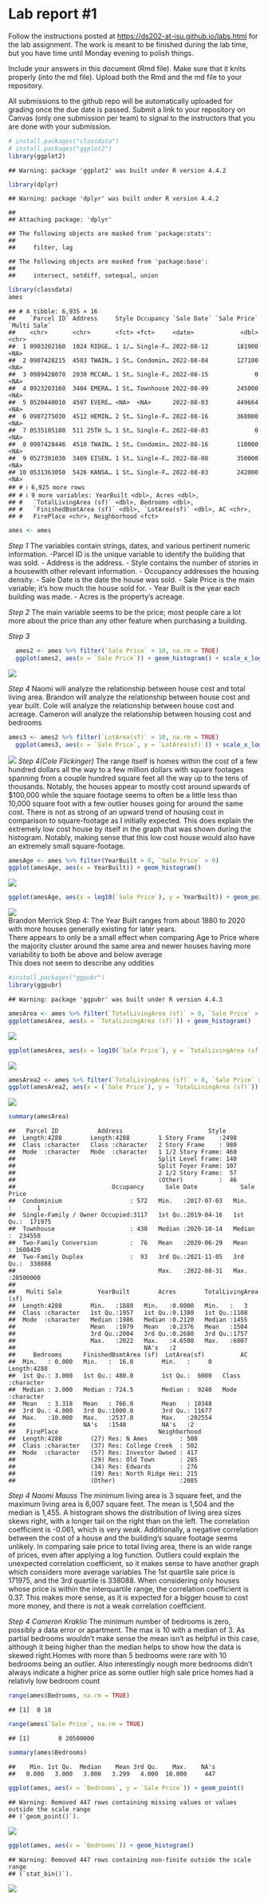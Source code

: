 
<!-- README.md is generated from README.Rmd. Please edit the README.Rmd file -->

# Lab report \#1

Follow the instructions posted at
<https://ds202-at-isu.github.io/labs.html> for the lab assignment. The
work is meant to be finished during the lab time, but you have time
until Monday evening to polish things.

Include your answers in this document (Rmd file). Make sure that it
knits properly (into the md file). Upload both the Rmd and the md file
to your repository.

All submissions to the github repo will be automatically uploaded for
grading once the due date is passed. Submit a link to your repository on
Canvas (only one submission per team) to signal to the instructors that
you are done with your submission.

``` r
# install.packages("classdata")
# install.packages("ggplot2")
library(ggplot2)
```

    ## Warning: package 'ggplot2' was built under R version 4.4.2

``` r
library(dplyr)
```

    ## Warning: package 'dplyr' was built under R version 4.4.2

    ## 
    ## Attaching package: 'dplyr'

    ## The following objects are masked from 'package:stats':
    ## 
    ##     filter, lag

    ## The following objects are masked from 'package:base':
    ## 
    ##     intersect, setdiff, setequal, union

``` r
library(classdata)
ames
```

    ## # A tibble: 6,935 × 16
    ##    `Parcel ID` Address     Style Occupancy `Sale Date` `Sale Price` `Multi Sale`
    ##    <chr>       <chr>       <fct> <fct>     <date>             <dbl> <chr>       
    ##  1 0903202160  1024 RIDGE… 1 1/… Single-F… 2022-08-12        181900 <NA>        
    ##  2 0907428215  4503 TWAIN… 1 St… Condomin… 2022-08-04        127100 <NA>        
    ##  3 0909428070  2030 MCCAR… 1 St… Single-F… 2022-08-15             0 <NA>        
    ##  4 0923203160  3404 EMERA… 1 St… Townhouse 2022-08-09        245000 <NA>        
    ##  5 0520440010  4507 EVERE… <NA>  <NA>      2022-08-03        449664 <NA>        
    ##  6 0907275030  4512 HEMIN… 2 St… Single-F… 2022-08-16        368000 <NA>        
    ##  7 0535105180  511 25TH S… 1 St… Single-F… 2022-08-03             0 <NA>        
    ##  8 0907428446  4510 TWAIN… 1 St… Condomin… 2022-08-16        110000 <NA>        
    ##  9 0527301030  3409 EISEN… 1 St… Single-F… 2022-08-08        350000 <NA>        
    ## 10 0531363050  5426 KANSA… 1 St… Single-F… 2022-08-03        242000 <NA>        
    ## # ℹ 6,925 more rows
    ## # ℹ 9 more variables: YearBuilt <dbl>, Acres <dbl>,
    ## #   `TotalLivingArea (sf)` <dbl>, Bedrooms <dbl>,
    ## #   `FinishedBsmtArea (sf)` <dbl>, `LotArea(sf)` <dbl>, AC <chr>,
    ## #   FirePlace <chr>, Neighborhood <fct>

``` r
ames <- ames
```

*Step 1* The variables contain strings, dates, and various pertinent
numeric information. -Parcel ID is the unique variable to identify the
building that was sold. - Address is the address. - Style contains the
number of stories in a housewith other relevant information. - Occupancy
addresses the housing density. - Sale Date is the date the house was
sold. - Sale Price is the main variable; it’s how much the house sold
for. - Year Built is the year each building was made. - Acres is the
property’s acreage.

*Step 2* The main variable seems to be the price; most people care a lot
more about the price than any other feature when purchasing a building.

*Step 3*

``` r
  ames2 <- ames %>% filter(`Sale Price` > 10, na.rm = TRUE)
  ggplot(ames2, aes(x = `Sale Price`)) + geom_histogram() + scale_x_log10()
```

![](README_files/figure-gfm/unnamed-chunk-2-1.png)<!-- -->

*Step 4* Naomi will analyze the relationship between house cost and
total living area. Brandon will analyze the relationship between house
cost and year built. Cole will analyze the relationship between house
cost and acreage. Cameron will analyze the relationship between housing
cost and bedrooms

``` r
ames3 <- ames2 %>% filter(`LotArea(sf)` > 10, na.rm = TRUE)
  ggplot(ames3, aes(x = `Sale Price`, y = `LotArea(sf)`)) + scale_x_log10() + geom_point(shape = 8) + scale_y_log10()
```

![](README_files/figure-gfm/unnamed-chunk-3-1.png)<!-- --> *Step 4(Cole
Flickinger)* The range itself is homes within the cost of a few hundred
dollars all the way to a few million dollars with square footages
spanning from a couple hundred square feet all the way up to the tens of
thousands. Notably, the houses appear to mostly cost around upwards of
\$100,000 while the square footage seems to often be a little less than
10,000 square foot with a few outlier houses going for around the same
cost. There is not as strong of an upward trend of housing cost in
comparison to square-footage as I initially expected. This does explain
the extremely low cost house by itself in the graph that was shown
during the histogram. Notably, making sense that this low cost house
would also have an extremely small square-footage.

``` r
amesAge <- ames %>% filter(YearBuilt > 0, `Sale Price` > 0)
ggplot(amesAge, aes(x = YearBuilt)) + geom_histogram()
```

![](README_files/figure-gfm/unnamed-chunk-4-1.png)<!-- -->

``` r
ggplot(amesAge, aes(x = log10(`Sale Price`), y = YearBuilt)) + geom_point()
```

![](README_files/figure-gfm/unnamed-chunk-4-2.png)<!-- -->  
Brandon Merrick Step 4: The Year Built ranges from about 1880 to 2020
with more houses generally existing for later years.  
There appears to only be a small effect when comparing Age to Price
where the majority cluster around the same area and newer houses having
more variability to both be above and below average  
This does not seem to describe any oddities  

``` r
#install.packages("ggpubr")
library(ggpubr)
```

    ## Warning: package 'ggpubr' was built under R version 4.4.3

``` r
amesArea <- ames %>% filter(`TotalLivingArea (sf)` > 0, `Sale Price` > 0)
ggplot(amesArea, aes(x = `TotalLivingArea (sf)`)) + geom_histogram()
```

![](README_files/figure-gfm/unnamed-chunk-5-1.png)<!-- -->

``` r
ggplot(amesArea, aes(x = log10(`Sale Price`), y = `TotalLivingArea (sf)`)) + geom_point() + stat_cor()
```

![](README_files/figure-gfm/unnamed-chunk-5-2.png)<!-- -->

``` r
amesArea2 <- ames %>% filter(`TotalLivingArea (sf)` > 0, `Sale Price` > 171975, `Sale Price` < 338088)
ggplot(amesArea2, aes(x = (`Sale Price`), y = `TotalLivingArea (sf)`)) + geom_point() + stat_cor()
```

![](README_files/figure-gfm/unnamed-chunk-5-3.png)<!-- -->

``` r
summary(amesArea)
```

    ##   Parcel ID           Address                        Style     
    ##  Length:4288        Length:4288        1 Story Frame    :2498  
    ##  Class :character   Class :character   2 Story Frame    : 980  
    ##  Mode  :character   Mode  :character   1 1/2 Story Frame: 460  
    ##                                        Split Level Frame: 140  
    ##                                        Split Foyer Frame: 107  
    ##                                        2 1/2 Story Frame:  57  
    ##                                        (Other)          :  46  
    ##                           Occupancy      Sale Date            Sale Price      
    ##  Condominium                   : 572   Min.   :2017-07-03   Min.   :       1  
    ##  Single-Family / Owner Occupied:3117   1st Qu.:2019-04-16   1st Qu.:  171975  
    ##  Townhouse                     : 430   Median :2020-10-14   Median :  234550  
    ##  Two-Family Conversion         :  76   Mean   :2020-06-29   Mean   : 1608420  
    ##  Two-Family Duplex             :  93   3rd Qu.:2021-11-05   3rd Qu.:  338088  
    ##                                        Max.   :2022-08-31   Max.   :20500000  
    ##                                                                               
    ##   Multi Sale          YearBuilt        Acres        TotalLivingArea (sf)
    ##  Length:4288        Min.   :1880   Min.   :0.0000   Min.   :   3        
    ##  Class :character   1st Qu.:1957   1st Qu.:0.1380   1st Qu.:1108        
    ##  Mode  :character   Median :1986   Median :0.2120   Median :1455        
    ##                     Mean   :1979   Mean   :0.2376   Mean   :1504        
    ##                     3rd Qu.:2004   3rd Qu.:0.2680   3rd Qu.:1757        
    ##                     Max.   :2022   Max.   :4.6500   Max.   :6007        
    ##                                    NA's   :2                            
    ##     Bedrooms      FinishedBsmtArea (sf)  LotArea(sf)          AC           
    ##  Min.   : 0.000   Min.   :  16.0        Min.   :     0   Length:4288       
    ##  1st Qu.: 3.000   1st Qu.: 480.0        1st Qu.:  6000   Class :character  
    ##  Median : 3.000   Median : 724.5        Median :  9240   Mode  :character  
    ##  Mean   : 3.318   Mean   : 766.0        Mean   : 10348                     
    ##  3rd Qu.: 4.000   3rd Qu.:1000.0        3rd Qu.: 11677                     
    ##  Max.   :10.000   Max.   :2537.0        Max.   :202554                     
    ##                   NA's   :1548          NA's   :2                          
    ##   FirePlace                            Neighborhood 
    ##  Length:4288        (27) Res: N Ames         : 508  
    ##  Class :character   (37) Res: College Creek  : 502  
    ##  Mode  :character   (57) Res: Investor Owned : 417  
    ##                     (29) Res: Old Town       : 285  
    ##                     (34) Res: Edwards        : 276  
    ##                     (19) Res: North Ridge Hei: 215  
    ##                     (Other)                  :2085

*Step 4 Naomi Mauss* The minimum living area is 3 square feet, and the
maximum living area is 6,007 square feet. The mean is 1,504 and the
median is 1,455. A histogram shows the distribution of living area sizes
skews right, with a longer tail on the right than on the left. The
correlation coefficient is -0.061, which is very weak. Additionally, a
negative correlation between the cost of a house and the building’s
square footage seems unlikely. In comparing sale price to total living
area, there is an wide range of prices, even after applying a log
function. Outliers could explain the unexpected correlation coefficient,
so it makes sense to have another graph which considers more average
variables The 1st quartile sale price is 171975, and the 3rd quartile is
338088. When considering only houses whose price is within the
interquartile range, the correlation coefficient is 0.37. This makes
more sense, as it is expected for a bigger house to cost more money, and
there is not a weak correlation coefficient.

*Step 4 Cameron Kraklio* The minimum number of bedrooms is zero,
possibly a data error or apartment. The max is 10 with a median of 3. As
partial bedrooms wouldn’t make sense the mean isn’t as helpful in this
case, although it being higher than the median helps to show how the
data is skewed right.Homes with more than 5 bedrooms were rare with 10
bedrooms being an outlier. Also interestingly nough more bedrooms didn’t
always indicate a higher price as some outlier high sale price homes had
a relativly low bedroom count

``` r
range(ames$Bedrooms, na.rm = TRUE)
```

    ## [1]  0 10

``` r
range(ames$`Sale Price`, na.rm = TRUE)
```

    ## [1]        0 20500000

``` r
summary(ames$Bedrooms)
```

    ##    Min. 1st Qu.  Median    Mean 3rd Qu.    Max.    NA's 
    ##   0.000   3.000   3.000   3.299   4.000  10.000     447

``` r
ggplot(ames, aes(x = `Bedrooms`, y = `Sale Price`)) + geom_point()
```

    ## Warning: Removed 447 rows containing missing values or values outside the scale range
    ## (`geom_point()`).

![](README_files/figure-gfm/unnamed-chunk-6-1.png)<!-- -->

``` r
ggplot(ames, aes(x = `Bedrooms`)) + geom_histogram()
```

    ## Warning: Removed 447 rows containing non-finite outside the scale range
    ## (`stat_bin()`).

![](README_files/figure-gfm/unnamed-chunk-6-2.png)<!-- -->
